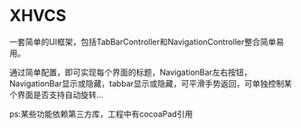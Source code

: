 # XHVCS

一套简单的UI框架，包括TabBarController和NavigationController整合简单易用。

通过简单配置，即可实现每个界面的标题，NavigationBar左右按钮，NavigationBar显示或隐藏，tabbar显示或隐藏，可平滑手势返回，可单独控制某个界面是否支持自动旋转...

ps:某些功能依赖第三方库，工程中有cocoaPad引用
